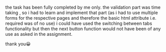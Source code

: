 the task has been fully completed by me only.
the validation part was time taking , so i had to learn and implement that part (as i had to use multiple forms for the respective pages and therefore the basic html attribute i.e. required was of no use)
i could have used the switching between tabs functionality but then the next button function would not have been of any use as asked in the assignment.

thank you😀
